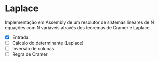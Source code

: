 # Laplace

Implementação em Assembly de um resolutor de sistemas lineares de N equações com N variáveis através dos teoremas de Cramer e Laplace.

- [x] Entrada
- [ ] Cálculo do determinante (Laplace)
- [ ] Inversão de colunas
- [ ] Regra de Cramer
